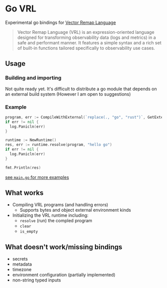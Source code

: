 
# Go VRL

Experimental go bindings for [Vector Remap Language](https://vector.dev/docs/reference/vrl/)

> Vector Remap Language (VRL) is an expression-oriented language designed for transforming observability data (logs and metrics) in a safe and performant manner. It features a simple syntax and a rich set of built-in functions tailored specifically to observability use cases.

## Usage

### Building and importing

Not quite ready yet. It's difficult to distribute a go module that depends on an external build system (However I am open to suggestions)

### Example

```go
program, err := CompileWithExternal(`replace(., "go", "rust")`, GetExternalEnv(Bytes, Bytes))
if err != nil {
  log.Panicln(err)
}

runtime := NewRuntime()
res, err := runtime.resolve(program, "hello go")
if err != nil {
  log.Panicln(err)
}

fmt.Println(res)
```

[see `main.go` for more examples](/main.go)

## What works

- Compiling VRL programs (and handling errors)
  - Supports bytes and object external environment kinds
- Initializing the VRL runtime including:
  - `resolve` (run) the compled program
  - `clear` 
  - `is_empty`

## What doesn't work/missing bindings

- secrets
- metadata 
- timezone
- environment configuration (partially implemented)
- non-string typed inputs